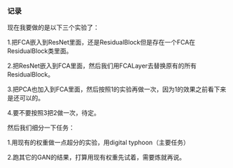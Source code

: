 ### 记录

现在我要做的是以下三个实验了：

1.把FCA嵌入到ResNet里面，还是ResidualBlock但是存在一个FCA在ResidualBlock类里面。

2.把ResNet嵌入到FCA里面，然后我们用FCALayer去替换原有的所有ResidualBlock。

3.把PCA也加入到FCA里面，然后按照1的实验再做一次，因为1的效果之前看下来是还可以的。

4.要不要按照3把2做一次，待定。

然后我们细分一下任务：

1.用现有的权重做一点超分的实验，用digital typhoon（主要任务）

2.跑其它的GAN的结果，打算用现有权重先试着，需要炼就再说。